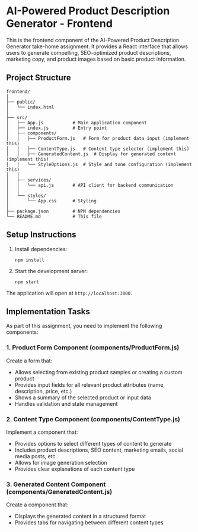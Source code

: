 # AI-Powered Product Description Generator - Frontend

This is the frontend component of the AI-Powered Product Description Generator take-home assignment. It provides a React interface that allows users to generate compelling, SEO-optimized product descriptions, marketing copy, and product images based on basic product information.

## Project Structure

```
frontend/
│
├── public/
│   └── index.html
│
├── src/
│   ├── App.js           # Main application component
│   ├── index.js         # Entry point
│   ├── components/
│   │   ├── ProductForm.js   # Form for product data input (implement this)
│   │   ├── ContentType.js   # Content type selector (implement this)
│   │   ├── GeneratedContent.js  # Display for generated content (implement this)
│   │   └── StyleOptions.js  # Style and tone configuration (implement this)
│   │
│   ├── services/
│   │   └── api.js       # API client for backend communication
│   │
│   └── styles/
│       └── App.css      # Styling
│
├── package.json         # NPM dependencies
└── README.md            # This file
```

## Setup Instructions

1. Install dependencies:
   ```
   npm install
   ```

2. Start the development server:
   ```
   npm start
   ```

The application will open at `http://localhost:3000`.

## Implementation Tasks

As part of this assignment, you need to implement the following components:

### 1. Product Form Component (components/ProductForm.js)

Create a form that:
- Allows selecting from existing product samples or creating a custom product
- Provides input fields for all relevant product attributes (name, description, price, etc.)
- Shows a summary of the selected product or input data
- Handles validation and state management

### 2. Content Type Component (components/ContentType.js)

Implement a component that:
- Provides options to select different types of content to generate
- Includes product descriptions, SEO content, marketing emails, social media posts, etc.
- Allows for image generation selection
- Provides clear explanations of each content type

### 3. Generated Content Component (components/GeneratedContent.js)

Create a component that:
- Displays the generated content in a structured format
- Provides tabs for navigating between different content types